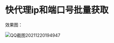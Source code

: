 # 快代理ip和端口号批量获取

效果图：

![QQ截图20211220194947](https://user-images.githubusercontent.com/70384877/146763269-8472261e-8825-4909-9926-6f3d7518eb85.png)
